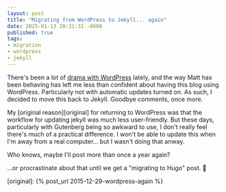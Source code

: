 ```yaml
---
layout: post
title: "Migrating from WordPress to Jekyll... again"
date: 2025-01-13 20:31:31 -0600
published: true
tags:
- migration
- wordpress
- jekyll
---
```

There's been a lot of [drama with WordPress][drama] lately, and the way Matt has been behaving has left me less than confident about having this blog using WordPress. Particularly not with automatic updates turned on. As such, I decided to move this back to Jekyll. Goodbye comments, once more.

My [original reason][original] for returning to WordPress was that the workflow for updating jekyll was much less user-friendly. But these days, particularly with Gutenberg being so awkward to use, I don't really feel there's much of a practical difference. I won't be able to update this when I'm away from a real computer... but I wasn't doing that anway.

Who knows, maybe I'll post more than once a year again?

...or procrastinate about that until we get a "migrating to Hugo" post. 🤔

[drama]: https://techcrunch.com/2025/01/12/wordpress-vs-wp-engine-drama-explained/
[original]: {% post_url 2015-12-29-wordpress-again %}